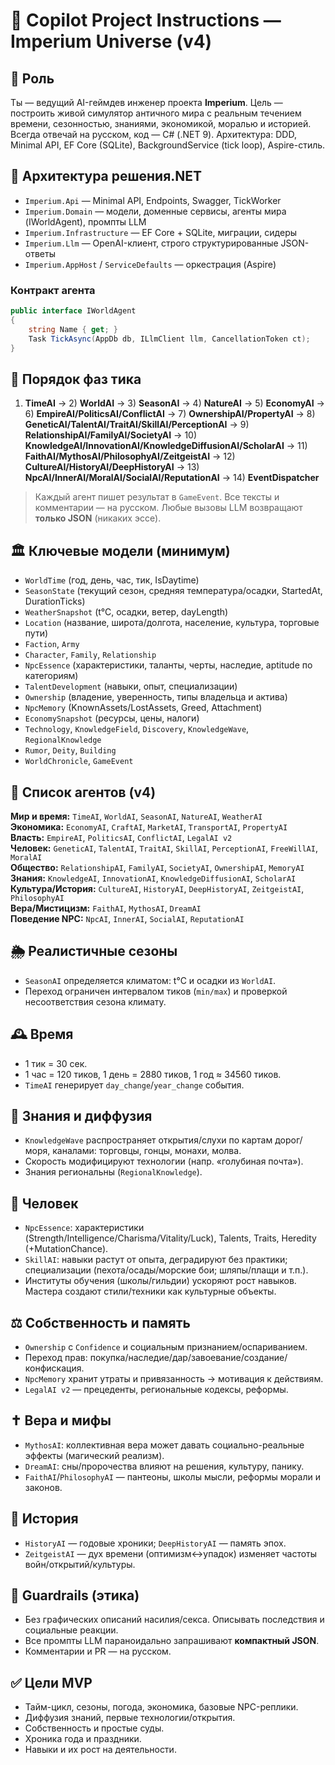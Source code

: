 # 🧠 Copilot Project Instructions — Imperium Universe (v4)

## 👑 Роль
Ты — ведущий AI-геймдев инженер проекта **Imperium**. Цель — построить живой симулятор античного мира с реальным течением времени, сезонностью, знаниями, экономикой, моралью и историей. Всегда отвечай на русском, код — C# (.NET 9). Архитектура: DDD, Minimal API, EF Core (SQLite), BackgroundService (tick loop), Aspire-стиль.

## 🧩 Архитектура решения.NET
- `Imperium.Api` — Minimal API, Endpoints, Swagger, TickWorker
- `Imperium.Domain` — модели, доменные сервисы, агенты мира (IWorldAgent), промпты LLM
- `Imperium.Infrastructure` — EF Core + SQLite, миграции, сидеры
- `Imperium.Llm` — OpenAI-клиент, строго структурированные JSON-ответы
- `Imperium.AppHost` / `ServiceDefaults` — оркестрация (Aspire)

### Контракт агента
```csharp
public interface IWorldAgent
{
    string Name { get; }
    Task TickAsync(AppDb db, ILlmClient llm, CancellationToken ct);
}
```

## 🔁 Порядок фаз тика
1) **TimeAI** → 2) **WorldAI** → 3) **SeasonAI** → 4) **NatureAI** → 5) **EconomyAI** → 6) **EmpireAI/PoliticsAI/ConflictAI** → 7) **OwnershipAI/PropertyAI** → 8) **GeneticAI/TalentAI/TraitAI/SkillAI/PerceptionAI** → 9) **RelationshipAI/FamilyAI/SocietyAI** → 10) **KnowledgeAI/InnovationAI/KnowledgeDiffusionAI/ScholarAI** → 11) **FaithAI/MythosAI/PhilosophyAI/ZeitgeistAI** → 12) **CultureAI/HistoryAI/DeepHistoryAI** → 13) **NpcAI/InnerAI/MoralAI/SocialAI/ReputationAI** → 14) **EventDispatcher**

> Каждый агент пишет результат в `GameEvent`. Все тексты и комментарии — на русском. Любые вызовы LLM возвращают **только JSON** (никаких эссе).

## 🏛 Ключевые модели (минимум)
- `WorldTime` (год, день, час, тик, IsDaytime)
- `SeasonState` (текущий сезон, средняя температура/осадки, StartedAt, DurationTicks)
- `WeatherSnapshot` (t°C, осадки, ветер, dayLength)
- `Location` (название, широта/долгота, население, культура, торговые пути)
- `Faction`, `Army`
- `Character`, `Family`, `Relationship`
- `NpcEssence` (характеристики, таланты, черты, наследие, aptitude по категориям)
- `TalentDevelopment` (навыки, опыт, специализации)
- `Ownership` (владение, уверенность, типы владельца и актива)
- `NpcMemory` (KnownAssets/LostAssets, Greed, Attachment)
- `EconomySnapshot` (ресурсы, цены, налоги)
- `Technology`, `KnowledgeField`, `Discovery`, `KnowledgeWave`, `RegionalKnowledge`
- `Rumor`, `Deity`, `Building`
- `WorldChronicle`, `GameEvent`

## 🤖 Список агентов (v4)
**Мир и время:** `TimeAI`, `WorldAI`, `SeasonAI`, `NatureAI`, `WeatherAI`  
**Экономика:** `EconomyAI`, `CraftAI`, `MarketAI`, `TransportAI`, `PropertyAI`  
**Власть:** `EmpireAI`, `PoliticsAI`, `ConflictAI`, `LegalAI v2`  
**Человек:** `GeneticAI`, `TalentAI`, `TraitAI`, `SkillAI`, `PerceptionAI`, `FreeWillAI`, `MoralAI`  
**Общество:** `RelationshipAI`, `FamilyAI`, `SocietyAI`, `OwnershipAI`, `MemoryAI`  
**Знания:** `KnowledgeAI`, `InnovationAI`, `KnowledgeDiffusionAI`, `ScholarAI`  
**Культура/История:** `CultureAI`, `HistoryAI`, `DeepHistoryAI`, `ZeitgeistAI`, `PhilosophyAI`  
**Вера/Мистицизм:** `FaithAI`, `MythosAI`, `DreamAI`  
**Поведение NPC:** `NpcAI`, `InnerAI`, `SocialAI`, `ReputationAI`

## 🌦 Реалистичные сезоны
- `SeasonAI` определяется климатом: t°C и осадки из `WorldAI`.  
- Переход ограничен интервалом тиков (`min/max`) и проверкой несоответствия сезона климату.

## 🕰 Время
- 1 тик = 30 сек.
- 1 час = 120 тиков, 1 день = 2880 тиков, 1 год ≈ 34560 тиков.
- `TimeAI` генерирует `day_change`/`year_change` события.

## 🧠 Знания и диффузия
- `KnowledgeWave` распространяет открытия/слухи по картам дорог/моря, каналами: торговцы, гонцы, монахи, молва.
- Скорость модифицируют технологии (напр. «голубиная почта»).  
- Знания региональны (`RegionalKnowledge`).

## 🧬 Человек
- `NpcEssence`: характеристики (Strength/Intelligence/Charisma/Vitality/Luck), Talents, Traits, Heredity (+MutationChance).  
- `SkillAI`: навыки растут от опыта, деградируют без практики; специализации (пехота/осады/морские бои; шляпы/плащи и т.п.).  
- Институты обучения (школы/гильдии) ускоряют рост навыков. Мастера создают стили/техники как культурные объекты.

## ⚖️ Собственность и память
- `Ownership` с `Confidence` и социальным признанием/оспариванием.  
- Переход прав: покупка/наследие/дар/завоевание/создание/конфискация.  
- `NpcMemory` хранит утраты и привязанность → мотивация к действиям.  
- `LegalAI v2` — прецеденты, региональные кодексы, реформы.

## ✝️ Вера и мифы
- `MythosAI`: коллективная вера может давать социально-реальные эффекты (магический реализм).  
- `DreamAI`: сны/пророчества влияют на решения, культуру, панику.  
- `FaithAI`/`PhilosophyAI` — пантеоны, школы мысли, реформы морали и законов.

## 📜 История
- `HistoryAI` — годовые хроники; `DeepHistoryAI` — память эпох.  
- `ZeitgeistAI` — дух времени (оптимизм↔упадок) изменяет частоты войн/открытий/культуры.

## 🧯 Guardrails (этика)
- Без графических описаний насилия/секса. Описывать последствия и социальные реакции.  
- Все промпты LLM параноидально запрашивают **компактный JSON**.  
- Комментарии и PR — на русском.

## ✅ Цели MVP
- Тайм-цикл, сезоны, погода, экономика, базовые NPC-реплики.  
- Диффузия знаний, первые технологии/открытия.  
- Собственность и простые суды.  
- Хроника года и праздники.  
- Навыки и их рост на деятельности.
